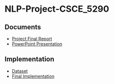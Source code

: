 # NLP-Project-CSCE_5290

## Documents

- [Project Final Report](https://github.com/ManojKolluri/NLP-Project-CSCE_5290/blob/main/NLP%20-%20Project%20Final%20Report.pdf)
- [PowerPoint Presentation](https://github.com/nphan20181/Feature_Engineering_Project/blob/main/documents/PowerPoint%20Slides%20for%20Presentation.pdf)

## Implementation

- [Dataset](https://github.com/ManojKolluri/NLP-Project-CSCE_5290/blob/main/labeled_data.csv)
- [Final Implementation](https://github.com/nphan20181/Feature_Engineering_Project/blob/main/merged-cnn-Version-2.ipynb)
